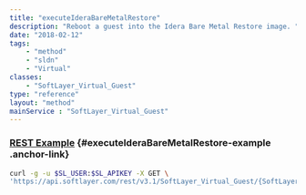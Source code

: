 ```yaml
---
title: "executeIderaBareMetalRestore"
description: "Reboot a guest into the Idera Bare Metal Restore image. "
date: "2018-02-12"
tags:
    - "method"
    - "sldn"
    - "Virtual"
classes:
    - "SoftLayer_Virtual_Guest"
type: "reference"
layout: "method"
mainService : "SoftLayer_Virtual_Guest"
---
```


### [REST Example](#executeIderaBareMetalRestore-example) <a href="/article/rest/"><i class="fas fa-question"></i></a> {#executeIderaBareMetalRestore-example .anchor-link} 
```bash
curl -g -u $SL_USER:$SL_APIKEY -X GET \
'https://api.softlayer.com/rest/v3.1/SoftLayer_Virtual_Guest/{SoftLayer_Virtual_GuestID}/executeIderaBareMetalRestore'
```
